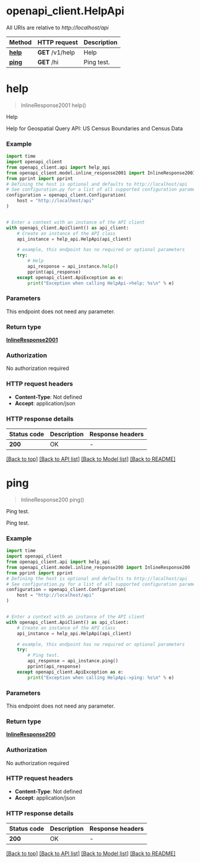 # openapi_client.HelpApi

All URIs are relative to *http://localhost/api*

Method | HTTP request | Description
------------- | ------------- | -------------
[**help**](HelpApi.md#help) | **GET** /v1/help | Help
[**ping**](HelpApi.md#ping) | **GET** /hi | Ping test.


# **help**
> InlineResponse2001 help()

Help

Help for Geospatial Query API: US Census Boundaries and Census Data

### Example

```python
import time
import openapi_client
from openapi_client.api import help_api
from openapi_client.model.inline_response2001 import InlineResponse2001
from pprint import pprint
# Defining the host is optional and defaults to http://localhost/api
# See configuration.py for a list of all supported configuration parameters.
configuration = openapi_client.Configuration(
    host = "http://localhost/api"
)


# Enter a context with an instance of the API client
with openapi_client.ApiClient() as api_client:
    # Create an instance of the API class
    api_instance = help_api.HelpApi(api_client)

    # example, this endpoint has no required or optional parameters
    try:
        # Help
        api_response = api_instance.help()
        pprint(api_response)
    except openapi_client.ApiException as e:
        print("Exception when calling HelpApi->help: %s\n" % e)
```


### Parameters
This endpoint does not need any parameter.

### Return type

[**InlineResponse2001**](InlineResponse2001.md)

### Authorization

No authorization required

### HTTP request headers

 - **Content-Type**: Not defined
 - **Accept**: application/json


### HTTP response details
| Status code | Description | Response headers |
|-------------|-------------|------------------|
**200** | OK |  -  |

[[Back to top]](#) [[Back to API list]](../README.md#documentation-for-api-endpoints) [[Back to Model list]](../README.md#documentation-for-models) [[Back to README]](../README.md)

# **ping**
> InlineResponse200 ping()

Ping test.

Ping test.

### Example

```python
import time
import openapi_client
from openapi_client.api import help_api
from openapi_client.model.inline_response200 import InlineResponse200
from pprint import pprint
# Defining the host is optional and defaults to http://localhost/api
# See configuration.py for a list of all supported configuration parameters.
configuration = openapi_client.Configuration(
    host = "http://localhost/api"
)


# Enter a context with an instance of the API client
with openapi_client.ApiClient() as api_client:
    # Create an instance of the API class
    api_instance = help_api.HelpApi(api_client)

    # example, this endpoint has no required or optional parameters
    try:
        # Ping test.
        api_response = api_instance.ping()
        pprint(api_response)
    except openapi_client.ApiException as e:
        print("Exception when calling HelpApi->ping: %s\n" % e)
```


### Parameters
This endpoint does not need any parameter.

### Return type

[**InlineResponse200**](InlineResponse200.md)

### Authorization

No authorization required

### HTTP request headers

 - **Content-Type**: Not defined
 - **Accept**: application/json


### HTTP response details
| Status code | Description | Response headers |
|-------------|-------------|------------------|
**200** | OK |  -  |

[[Back to top]](#) [[Back to API list]](../README.md#documentation-for-api-endpoints) [[Back to Model list]](../README.md#documentation-for-models) [[Back to README]](../README.md)

